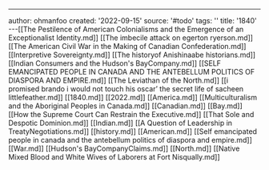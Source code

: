 ---
author: ohmanfoo
created: '2022-09-15'
source: '#todo'
tags: ''
title: '1840'
---[[The Pestilence of American Colonialisms and the Emergence of an Exceptionalist Identity.md]]
[[The imbecile attack on egerton ryerson.md]]
[[The American Civil War in the Making of Canadian Confederation.md]]
[[Interpretive Sovereignty.md]]
[[The historyof Anishinaabe historians.md]]
[[Indian Consumers and the Hudson's BayCompany.md]]
[[SELF EMANCIPATED PEOPLE IN CANADA AND THE ANTEBELLUM POLITICS OF DIASPORA AND EMPIRE.md]]
[[The Leviathan of the North.md]]
[[i promised brando i would not touch his oscar’ the secret life of sacheen littlefeather.md]]
[[1840.md]]
[[2022.md]]
[[America.md]]
[[Multiculturalism and the Aboriginal Peoples in Canada.md]]
[[Canadian.md]]
[[Bay.md]]
[[How the Supreme Court Can Restrain the Executive.md]]
[[That Sole and Despotic Dominion.md]]
[[Indian.md]]
[[A Question of Leadership in TreatyNegotiations.md]]
[[history.md]]
[[American.md]]
[[Self emancipated people in canada and the antebellum politics of diaspora and empire.md]]
[[War.md]]
[[Hudson's BayCompanyClaims.md]]
[[North.md]]
[[Native Mixed Blood and White Wives of Laborers at Fort Nisqually.md]]
